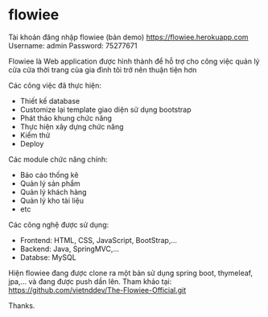 # flowiee

Tài khoản đăng nhập flowiee (bản demo) https://flowiee.herokuapp.com
Username: admin 
Password: 75277671

Flowiee là Web application được hình thành để hỗ trợ cho công việc quản lý cửa cửa thời trang của gia đình tôi trở nên thuận tiện hơn

Các công việc đã thực hiện:
+ Thiết kế database
+ Customize lại template giao diện sử dụng bootstrap
+ Phát thảo khung chức năng
+ Thực hiện xây dựng chức năng
+ Kiểm thử
+ Deploy

Các module chức năng chính:
+ Báo cáo thống kê
+ Quản lý sản phẩm
+ Quản lý khách hàng
+ Quản lý kho tài liệu
+ etc

Các công nghệ được sử dụng: 
+ Frontend: HTML, CSS, JavaScript, BootStrap,...
+ Backend: Java, SpringMVC,...
+ Databse: MySQL

Hiện flowiee đang được clone ra một bản sử dụng spring boot, thymeleaf, jpa,... và đang được push dần lên. Tham khảo tại: https://github.com/vietnddev/The-Flowiee-Official.git

Thanks.
